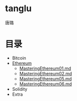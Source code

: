 # tanglu
唐璐

# 目录

- Bitcoin
- [Ethereum](Ethereum)
    - [MasteringEthereum01.md](Ethereum/MasteringEthereum01.md) 
    - [MasteringEthereum02.md](Ethereum/MasteringEthereum02.md) 
    - [MasteringEthereum05.md](Ethereum/MasteringEthereum05.md) 
    - [MasteringEthereum06.md](Ethereum/MasteringEthereum06.md) 
- Solidity
- Extra
